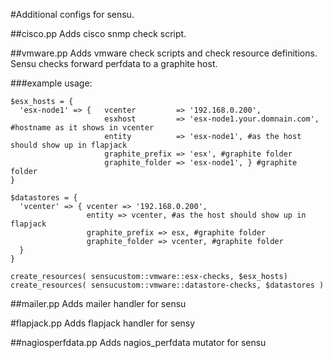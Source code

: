 #Additional configs for sensu.

##cisco.pp
Adds cisco snmp check script.

##vmware.pp
Adds vmware check scripts and check resource definitions. Sensu checks forward perfdata to a graphite host.

###example usage:
```
$esx_hosts = {
  'esx-node1' => {   vcenter         => '192.168.0.200',
                     esxhost         => 'esx-node1.your.domnain.com', #hostname as it shows in vcenter
                     entity          => 'esx-node1', #as the host should show up in flapjack
                     graphite_prefix => 'esx', #graphite folder
                     graphite_folder => 'esx-node1', } #graphite folder
}

$datastores = {
  'vcenter' => { vcenter => '192.168.0.200',
                 entity => vcenter, #as the host should show up in flapjack
                 graphite_prefix => esx, #graphite folder
                 graphite_folder => vcenter, #graphite folder
  }
}

create_resources( sensucustom::vmware::esx-checks, $esx_hosts)
create_resources( sensucustom::vmware::datastore-checks, $datastores )
```

##mailer.pp
Adds mailer handler for sensu

#flapjack.pp
Adds flapjack handler for sensy

##nagiosperfdata.pp
Adds nagios_perfdata mutator for sensu

